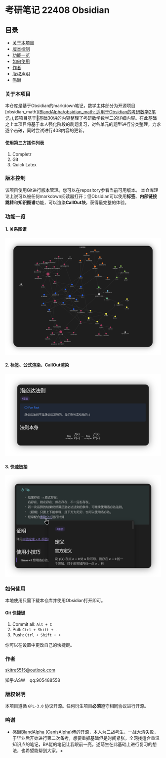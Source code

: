 
# 考研笔记 22408 Obsidian

## 目录
- [关于本项目](#关于本项目)
- [版本控制](#版本控制)
- [功能一览](#功能一览)
- [如何使用](#如何使用)
- [作者](#作者)
- [版权声明](版权声明)
- [鸣谢](#鸣谢)
### 关于本项目

本仓库是基于Obsidian的markdown笔记，数学主体部分为开源项目[obsidian_math]([BlandAlpha/obsidian_math: 适用于Obsidian的考研数学2笔记。](https://github.com/BlandAlpha/obsidian_math)),该项目基于🐙基础30讲的内容整理了考研数学数学二的详细内容。在此基础之上本项目将基于本人强化阶段的刷题复习，对各单元的题型进行分类整理，力求逐个击破，同时尝试进行408内容的更新。
#### 使用第三方插件列表

1. Completr
2. Git
3. Quick Latex
### 版本控制

该项目使用Git进行版本管理。您可以在repository参看当前可用版本。
本仓库理论上说可以被任何markdown阅读器打开；但Obsidian可以使用**标签**、**内部链接跳转**和**知识图谱**功能，可以渲染**CallOut块**，获得最完整的体验。
### 功能一览

#### 1. 关系图谱

![graph](assets/readme/graph.png)

#### 2. 标签、公式渲染、CallOut渲染

![other](assets/readme/feature.png)

#### 3. 快速链接

![quicklink](assets/readme/feature_link.png)
### 如何使用

本地使用只需下载本仓库并使用Obsidian打开即可。
#### Git 快捷键

1. Commit all: `Alt + C`
2. Pull: `Ctrl + Shift + -`
3. Push: `Ctrl + Shift + +`

你可以在设置中更改自己的快捷键。

### 作者

skitre5515@outlook.com

知乎:ASW  &ensp; qq:905488558   

### 版权说明

本项目遵循 `GPL-3.0` 协议开源。任何衍生项目**必须**遵守相同协议进行开源。

### 鸣谢

- 感谢[BlandAlpha (CanisAlpha)](https://github.com/BlandAlpha)佬的开源，本人为二战考生，一战大清失败，于毕业后开始进行第二次备考，想要重抓基础但是时间紧张，全网找适合重温知识点的笔记，BA佬的笔记让我眼前一亮，遂萌生在此基础上进行复习的想法，也希望能帮到大家。+